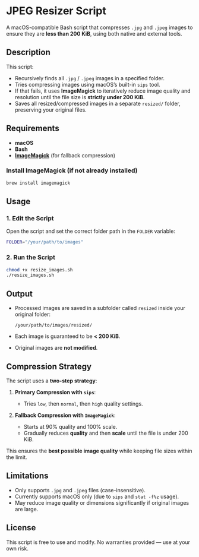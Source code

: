 # JPEG Resizer Script

A macOS-compatible Bash script that compresses `.jpg` and `.jpeg` images to ensure they are **less than 200 KiB**, using both native and external tools.

## Description

This script:

* Recursively finds all `.jpg` / `.jpeg` images in a specified folder.
* Tries compressing images using macOS’s built-in `sips` tool.
* If that fails, it uses **ImageMagick** to iteratively reduce image quality and resolution until the file size is **strictly under 200 KiB**.
* Saves all resized/compressed images in a separate `resized/` folder, preserving your original files.

## Requirements

* **macOS**
* **Bash**
* [**ImageMagick**](https://imagemagick.org/) (for fallback compression)

### Install ImageMagick (if not already installed)

```bash
brew install imagemagick
```

## Usage

### 1. Edit the Script

Open the script and set the correct folder path in the `FOLDER` variable:

```bash
FOLDER="/your/path/to/images"
```

### 2. Run the Script

```bash
chmod +x resize_images.sh
./resize_images.sh
```

## Output

* Processed images are saved in a subfolder called `resized` inside your original folder:

  ```
  /your/path/to/images/resized/
  ```

* Each image is guaranteed to be **< 200 KiB**.

* Original images are **not modified**.

## Compression Strategy

The script uses a **two-step strategy**:

1. **Primary Compression with `sips`**:

   * Tries `low`, then `normal`, then `high` quality settings.

2. **Fallback Compression with `ImageMagick`**:

   * Starts at 90% quality and 100% scale.
   * Gradually reduces **quality** and then **scale** until the file is under 200 KiB.

This ensures the **best possible image quality** while keeping file sizes within the limit.

## Limitations

* Only supports `.jpg` and `.jpeg` files (case-insensitive).
* Currently supports macOS only (due to `sips` and `stat -f%z` usage).
* May reduce image quality or dimensions significantly if original images are large.

## License

This script is free to use and modify. No warranties provided — use at your own risk.
